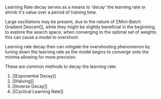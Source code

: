 Learning Rate decay serves as a means to 'decay' the learning rate or shrink it's value over a period of training time.

Large oscillations may be present, due to the nature of [[Mini-Batch Gradient Descent]], while they might be slightly beneficial in the beginning, to explore the search space, when converging to the optimal set of weights this can cause a model to overshoot.

Learning rate decay then can mitigate the overshooting phenomenon by tuning down the learning rate as the model begins to converge onto the minima allowing for more precision.

These are common methods to decay the learning rate:

1. [[Exponential Decay]]
2. [[Halving]]
3. [[Inverse Decay]]
4. [[Cyclical Learning Rate]]

